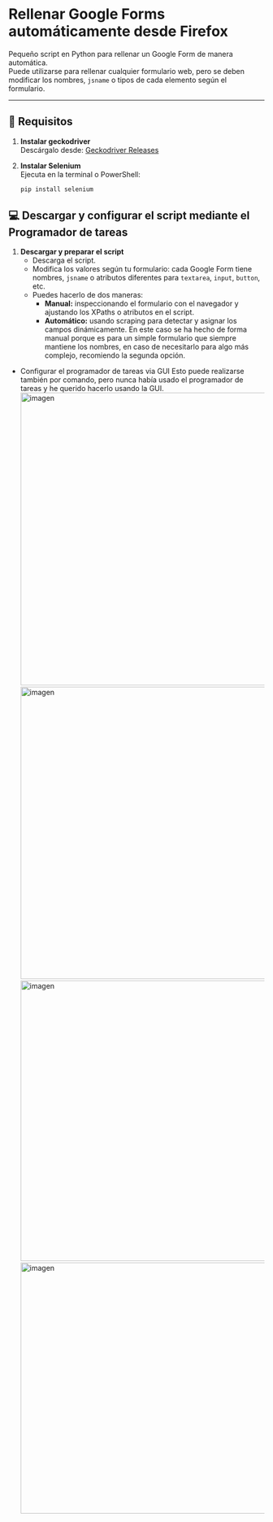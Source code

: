 # Rellenar Google Forms automáticamente desde Firefox

Pequeño script en Python para rellenar un Google Form de manera automática.  
Puede utilizarse para rellenar cualquier formulario web, pero se deben modificar los nombres, `jsname` o tipos de cada elemento según el formulario.

---

## 🔧 Requisitos

1. **Instalar geckodriver**  
   Descárgalo desde: [Geckodriver Releases](https://github.com/mozilla/geckodriver/releases)  

2. **Instalar Selenium**  
   Ejecuta en la terminal o PowerShell:
   ```bash
   pip install selenium
   ```

## 💻 Descargar y configurar el script mediante el Programador de tareas

1. **Descargar y preparar el script**  
   - Descarga el script.
   - Modifica los valores según tu formulario: cada Google Form tiene nombres, `jsname` o atributos diferentes para `textarea`, `input`, `button`, etc.  
   - Puedes hacerlo de dos maneras:  
     - **Manual:** inspeccionando el formulario con el navegador y ajustando los XPaths o atributos en el script.  
     - **Automático:** usando scraping para detectar y asignar los campos dinámicamente.
       En este caso se ha hecho de forma manual porque es para un simple formulario que siempre mantiene los nombres, en caso de necesitarlo para
       algo más complejo, recomiendo la segunda opción.

- Configurar el programador de tareas via GUI
  Esto puede realizarse también por comando, pero nunca había usado el programador de tareas y he querido hacerlo usando la GUI.
  <img width="832" height="576" alt="imagen" src="https://github.com/user-attachments/assets/9b05ebcf-273c-40da-961b-6436c246497e" />
  <img width="1020" height="575" alt="imagen" src="https://github.com/user-attachments/assets/3ad73344-1816-4d51-82df-ae950fabc830" />
  <img width="918" height="552" alt="imagen" src="https://github.com/user-attachments/assets/ecfcaf4b-31a1-4fd1-8254-36d672873e46" />
  <img width="683" height="494" alt="imagen" src="https://github.com/user-attachments/assets/2cda2c39-cc1b-4335-b490-58c66b627bcb" />


  
